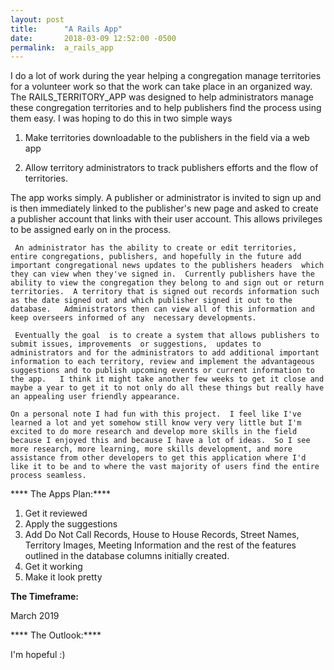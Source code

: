 ```yaml
---
layout: post
title:      "A Rails App"
date:       2018-03-09 12:52:00 -0500
permalink:  a_rails_app
---
```



 I do a lot of work during the year helping a congregation manage territories for a volunteer work so that the work can take place in an organized way.  The RAILS_TERRITORY_APP  was designed to help administrators manage these congregation territories and to help publishers find the process using them easy.  I was hoping to do this in two simple ways
 
1.  Make territories downloadable to the publishers in the field via a web app 

2.   Allow territory administrators to track publishers efforts and the flow of territories.


  The app works simply.   A publisher or administrator is invited to sign up and is then immediately linked to the publisher's new page and asked to create a publisher account that links with their user account.  This allows privileges to be assigned early on in the process.   
	
	 An administrator has the ability to create or edit territories,  entire congregations, publishers, and hopefully in the future add important congregational news updates to the publishers headers  which they can view when they've signed in.  Currently	publishers have the ability to view the congregation they belong to and sign out or return territories.  A territory that is signed out records information such as the date signed out and which publisher signed it out to the database.   Administrators then can view all of this information and keep overseers informed of any  necessary developments. 
	 
	 Eventually the goal  is to create a system that allows publishers to submit issues, improvements  or suggestions,  updates to administrators and for the administrators to add additional important information to each territory, review and implement the advantageous suggestions and to publish upcoming events or current information to the app.   I think it might take another few weeks to get it close and maybe a year to get it to not only do all these things but really have an appealing user friendly appearance.
	 
	On a personal note I had fun with this project.  I feel like I've learned a lot and yet somehow still know very very little but I'm excited to do more research and develop more skills in the field because I enjoyed this and because I have a lot of ideas.  So I see more research, more learning, more skills development, and more assistance from other developers to get this application where I'd like it to be and to where the vast majority of users find the entire process seamless.
	
****	The Apps Plan:****

1.  Get it reviewed
2.  Apply the suggestions
3.  Add Do Not Call Records, House to House Records, Street Names, Territory Images, Meeting Information and the rest of the features outlined in the database columns initially created.
4.  Get it working
5.  Make it look pretty

**The Timeframe:**

March 2019

**** The Outlook:****

I'm hopeful :) 

